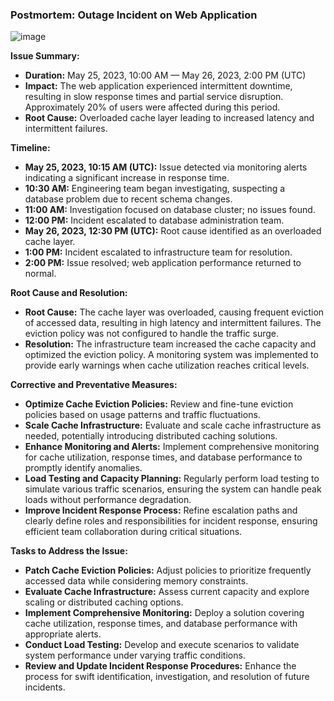 ### Postmortem: Outage Incident on Web Application

![image](../e0645d2ab458dd33189e5d5dd1d1df58.jpg)

**Issue Summary:**
- **Duration:** May 25, 2023, 10:00 AM — May 26, 2023, 2:00 PM (UTC)
- **Impact:** The web application experienced intermittent downtime, resulting in slow response times and partial service disruption. Approximately 20% of users were affected during this period.
- **Root Cause:** Overloaded cache layer leading to increased latency and intermittent failures.

**Timeline:**
- **May 25, 2023, 10:15 AM (UTC):** Issue detected via monitoring alerts indicating a significant increase in response time.
- **10:30 AM:** Engineering team began investigating, suspecting a database problem due to recent schema changes.
- **11:00 AM:** Investigation focused on database cluster; no issues found.
- **12:00 PM:** Incident escalated to database administration team.
- **May 26, 2023, 12:30 PM (UTC):** Root cause identified as an overloaded cache layer.
- **1:00 PM:** Incident escalated to infrastructure team for resolution.
- **2:00 PM:** Issue resolved; web application performance returned to normal.

**Root Cause and Resolution:**
- **Root Cause:** The cache layer was overloaded, causing frequent eviction of accessed data, resulting in high latency and intermittent failures. The eviction policy was not configured to handle the traffic surge.
- **Resolution:** The infrastructure team increased the cache capacity and optimized the eviction policy. A monitoring system was implemented to provide early warnings when cache utilization reaches critical levels.

**Corrective and Preventative Measures:**
- **Optimize Cache Eviction Policies:** Review and fine-tune eviction policies based on usage patterns and traffic fluctuations.
- **Scale Cache Infrastructure:** Evaluate and scale cache infrastructure as needed, potentially introducing distributed caching solutions.
- **Enhance Monitoring and Alerts:** Implement comprehensive monitoring for cache utilization, response times, and database performance to promptly identify anomalies.
- **Load Testing and Capacity Planning:** Regularly perform load testing to simulate various traffic scenarios, ensuring the system can handle peak loads without performance degradation.
- **Improve Incident Response Process:** Refine escalation paths and clearly define roles and responsibilities for incident response, ensuring efficient team collaboration during critical situations.

**Tasks to Address the Issue:**
- **Patch Cache Eviction Policies:** Adjust policies to prioritize frequently accessed data while considering memory constraints.
- **Evaluate Cache Infrastructure:** Assess current capacity and explore scaling or distributed caching options.
- **Implement Comprehensive Monitoring:** Deploy a solution covering cache utilization, response times, and database performance with appropriate alerts.
- **Conduct Load Testing:** Develop and execute scenarios to validate system performance under varying traffic conditions.
- **Review and Update Incident Response Procedures:** Enhance the process for swift identification, investigation, and resolution of future incidents.
